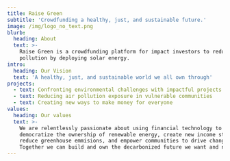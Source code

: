 ```yaml
---
title: Raise Green
subtitle: 'Crowdfunding a healthy, just, and sustainable future.'
image: /img/logo_no_text.png
blurb:
  heading: About
  text: >-
    Raise Green is a crowdfunding platform for impact investors to reduce air
    pollution by deploying solar energy.
intro:
  heading: Our Vision
  text: 'A healthy, just, and sustainable world we all own through'
projects:
  - text: Confronting environmental challenges with impactful projects
  - text: Reducing air pollution exposure in vulnerable communities
  - text: Creating new ways to make money for everyone
values:
  heading: Our values
  text: >-
    We are relentlessly passionate about using financial technology to
    democratize the ownership of renewable energy, create new income streams,
    reduce greenhouse emmisions, and empower communities to drive change.
    Together we can build and own the decarbonized future we want and need.
---
```


